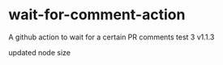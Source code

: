 # wait-for-comment-action
A github action to wait for a certain PR comments
test 3
v1.1.3

updated node size
